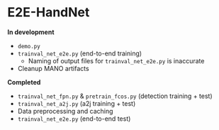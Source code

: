 # E2E-HandNet

**In development**
 - `demo.py`
 - `trainval_net_e2e.py` (end-to-end training)
    - Naming of output files for `trainval_net_e2e.py` is inaccurate
 - Cleanup MANO artifacts

**Completed**
 - `trainval_net_fpn.py` & `pretrain_fcos.py` (detection training + test)
 - `trainval_net_a2j.py` (a2j training + test)
 - Data preprocessing and caching
 - `trainval_net_e2e.py` (end-to-end test)